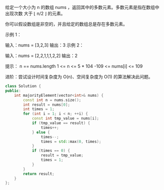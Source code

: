 给定一个大小为 n 的数组 nums ，返回其中的多数元素。多数元素是指在数组中出现次数 大于 ⌊ n/2 ⌋ 的元素。

你可以假设数组是非空的，并且给定的数组总是存在多数元素。

 

示例 1：

输入：nums = [3,2,3]
输出：3
示例 2：

输入：nums = [2,2,1,1,1,2,2]
输出：2
 

提示：
n == nums.length
1 <= n <= 5 * 104
-109 <= nums[i] <= 109
 

进阶：尝试设计时间复杂度为 O(n)、空间复杂度为 O(1) 的算法解决此问题。

``` cpp
class Solution {
public:
    int majorityElement(vector<int>& nums) {
        const int n = nums.size();
        int result = nums[0];
        int times = 1;
        for (int i = 1; i < n; ++i) {
            const int tmp_value = nums[i];
            if (tmp_value == result) {
                times++;
            } else {
                times--;
                times = std::max(0, times);
            }
            if (times == 0) {
                result = tmp_value;
                times = 1;
            }
        }
        return result;
    }
};
```
